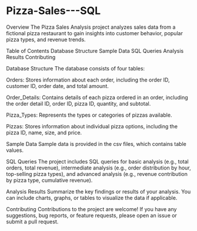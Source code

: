 # Pizza-Sales---SQL

Overview
The Pizza Sales Analysis project analyzes sales data from a fictional pizza restaurant to gain insights into customer behavior, popular pizza types, and revenue trends.

Table of Contents
Database Structure
Sample Data
SQL Queries
Analysis Results
Contributing

Database Structure
The database consists of four tables:

Orders: Stores information about each order, including the order ID, customer ID, order date, and total amount.

Order_Details: Contains details of each pizza ordered in an order, including the order detail ID, order ID, pizza ID, quantity, and subtotal.

Pizza_Types: Represents the types or categories of pizzas available.

Pizzas: Stores information about individual pizza options, including the pizza ID, name, size, and price.

Sample Data
Sample data is provided in the csv files, which contains table values.

SQL Queries
The project includes SQL queries for basic analysis (e.g., total orders, total revenue), intermediate analysis (e.g., order distribution by hour, top-selling pizza types), and advanced analysis (e.g., revenue contribution by pizza type, cumulative revenue).

Analysis Results
Summarize the key findings or results of your analysis. You can include charts, graphs, or tables to visualize the data if applicable.

Contributing
Contributions to the project are welcome! If you have any suggestions, bug reports, or feature requests, please open an issue or submit a pull request.

